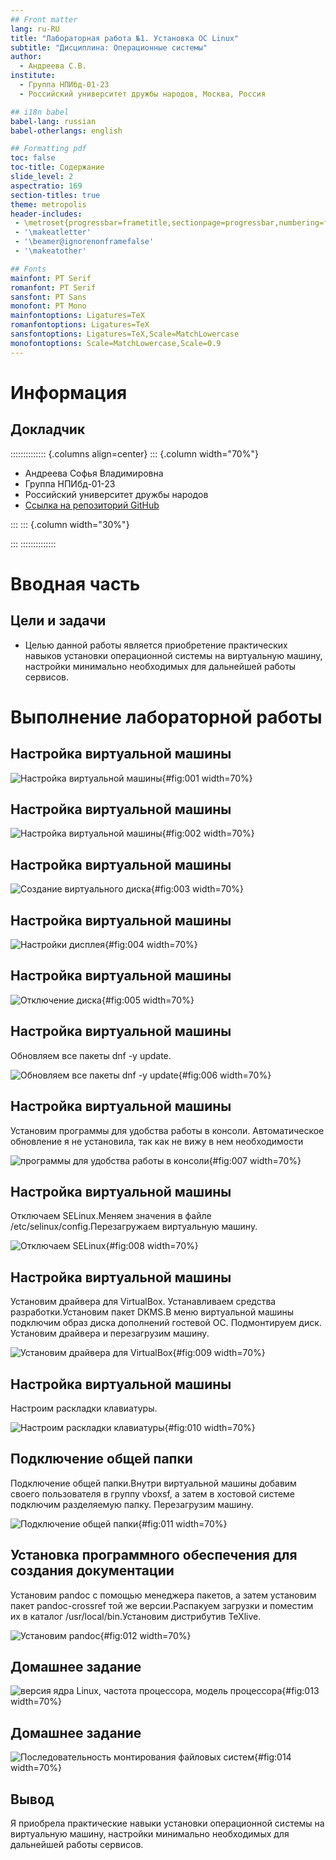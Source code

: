 ```yaml
---
## Front matter
lang: ru-RU
title: "Лабораторная работа №1. Установка ОС Linux" 
subtitle: "Дисциплина: Операционные системы"
author:
  - Андреева С.В.
institute:
  - Группа НПИбд-01-23
  - Российский университет дружбы народов, Москва, Россия

## i18n babel
babel-lang: russian
babel-otherlangs: english

## Formatting pdf
toc: false
toc-title: Содержание
slide_level: 2
aspectratio: 169
section-titles: true
theme: metropolis
header-includes:
 - \metroset{progressbar=frametitle,sectionpage=progressbar,numbering=fraction}
 - '\makeatletter'
 - '\beamer@ignorenonframefalse'
 - '\makeatother'

## Fonts
mainfont: PT Serif
romanfont: PT Serif
sansfont: PT Sans
monofont: PT Mono
mainfontoptions: Ligatures=TeX
romanfontoptions: Ligatures=TeX
sansfontoptions: Ligatures=TeX,Scale=MatchLowercase
monofontoptions: Scale=MatchLowercase,Scale=0.9
---
```


# Информация

## Докладчик

:::::::::::::: {.columns align=center}
::: {.column width="70%"}

  * Андреева Софья Владимировна
  * Группа НПИбд-01-23
  * Российский университет дружбы народов
  * [Ссылка на репозиторий GitHub](https://github.com/svandreeva/study_2023-2024_os-intro.git) 

:::
::: {.column width="30%"}


:::
::::::::::::::

# Вводная часть

## Цели и задачи

- Целью данной работы является приобретение практических навыков установки операционной системы на виртуальную машину, настройки минимально необходимых для дальнейшей работы сервисов.

# Выполнение лабораторной работы

## Настройка виртуальной машины

![Настройка виртуальной машины](image/1.jpg){#fig:001 width=70%} 

## Настройка виртуальной машины

![Настройка виртуальной машины](image/2.jpg){#fig:002 width=70%} 

## Настройка виртуальной машины

![Создание виртуального диска](image/3.jpg){#fig:003 width=70%} 

## Настройка виртуальной машины

![Настройки дисплея](image/4.jpg){#fig:004 width=70%} 

## Настройка виртуальной машины

![Отключение диска](image/5.jpg){#fig:005 width=70%} 

## Настройка виртуальной машины

Обновляем все пакеты dnf -y update.

![Обновляем все пакеты dnf -y update](image/6.jpg){#fig:006 width=70%}

## Настройка виртуальной машины

Установим программы для удобства работы в консоли. Автоматическое обновление я не установила, так как не вижу в нем необходимости

![программы для удобства работы в консоли](image/7.jpg){#fig:007 width=70%}

## Настройка виртуальной машины

Отключаем SELinux.Меняем значения в файле /etc/selinux/config.Перезагружаем виртуальную машину.

![Отключаем SELinux](image/8.jpg){#fig:008 width=70%}

## Настройка виртуальной машины

Установим драйвера для VirtualBox. Устанавливаем средства разработки.Установим пакет DKMS.В меню виртуальной машины подключим образ диска дополнений гостевой ОС. Подмонтируем диск. Установим драйвера и перезагрузим машину.

![Установим драйвера для VirtualBox](image/9.jpg){#fig:009 width=70%}

## Настройка виртуальной машины

Настроим раскладки клавиатуры.

![Настроим раскладки клавиатуры](image/10.jpg){#fig:010 width=70%}

## Подключение общей папки

Подключение общей папки.Внутри виртуальной машины добавим своего пользователя в группу vboxsf, а затем в хостовой системе подключим разделяемую папку. Перезагрузим машину.

![Подключение общей папки](image/11.jpg){#fig:011 width=70%}

## Установка программного обеспечения для создания документации

Установим pandoc с помощью менеджера пакетов, а затем установим пакет pandoc-crossref той же версии.Распакуем загрузки и поместим их в каталог /usr/local/bin.Установим дистрибутив TeXlive.

![Установим pandoc](image/12.jpg){#fig:012 width=70%}

## Домашнее задание 

![версия ядра Linux, частота процессора, модель процессора](image/13.jpg){#fig:013 width=70%}

## Домашнее задание 

![Последовательность монтирования файловых систем](image/14.jpg){#fig:014 width=70%}


## Вывод

 Я приобрела практические навыки установки операционной системы на виртуальную машину, настройки минимально необходимых для дальнейшей работы сервисов. 
